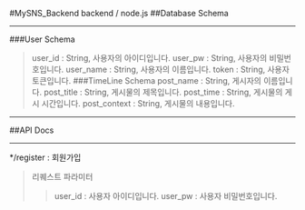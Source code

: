 #MySNS_Backend
backend / node.js
##Database Schema
***
###User Schema
>user_id : String, 사용자의 아이디입니다.
>user_pw : String, 사용자의 비밀번호입니다.
>user_name : String, 사용자의 이름입니다.
>token : String, 사용자 토큰입니다.
###TimeLine Schema
>post_name : String, 게시자의 이름입니다.
>post_title : String, 게시물의 제목입니다.
>post_time : String, 게시물의 게시 시간입니다.
>post_context : String, 게시물의 내용입니다.
***
##API Docs
***
*/register : 회원가입
>리퀘스트 파라미터
>>user_id : 사용자 아이디입니다.
>>user_pw : 사용자 비밀번호입니다.
